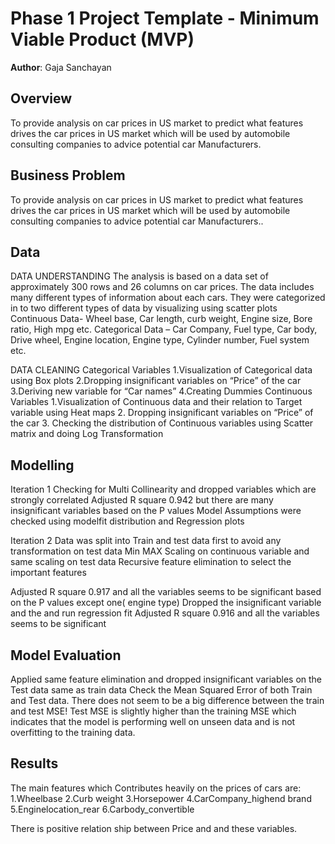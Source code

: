 # Phase 1 Project Template - Minimum Viable Product (MVP)



**Author**: Gaja Sanchayan

## Overview

To provide analysis on car prices in US market to predict what features drives the car prices in US market which will be used by automobile consulting companies to advice potential car Manufacturers.


## Business Problem

To provide analysis on car prices in US market to predict what features drives the car prices in US market which will be used by automobile consulting companies to advice potential car Manufacturers..


## Data
DATA UNDERSTANDING
The analysis is based on a data set of approximately 300 rows and 26 columns on car prices. The data includes many different types of information about each cars. They were categorized in to two different types of data by visualizing using scatter plots
Continuous Data- Wheel base, Car length, curb weight, Engine size, Bore ratio, High mpg etc.
Categorical Data – Car Company, Fuel type, Car body, Drive wheel, Engine location, Engine type, Cylinder number, Fuel system etc.

DATA CLEANING
Categorical Variables
1.Visualization of Categorical data using Box plots 2.Dropping insignificant variables on “Price” of the car 3.Deriving new variable for “Car names” 4.Creating Dummies 
Continuous Variables
1.Visualization of Continuous data and their relation to  Target variable using Heat maps 2. Dropping insignificant variables on “Price” of the car 3. Checking the distribution of Continuous variables using Scatter matrix  and doing Log Transformation


## Modelling

Iteration 1 
Checking for Multi Collinearity and dropped variables which are strongly correlated
Adjusted R square  0.942 but there are many insignificant variables based on the P values
Model Assumptions were checked using modelfit distribution and Regression plots

Iteration 2 
Data was split into Train and test data first to avoid any transformation on test data
Min MAX Scaling on continuous variable and same scaling on test data
Recursive feature elimination to select the important features
 
Adjusted R square  0.917 and all the variables seems to be significant based on the P values except one( engine type)
Dropped the insignificant variable and the and run regression fit
Adjusted R square  0.916 and all the variables seems to be significant


## Model Evaluation

Applied same feature elimination and dropped insignificant variables on the Test data same as train data
Check the Mean Squared Error of both Train and Test data.
There does not seem to be a big difference between the train and test MSE! 
Test MSE is slightly higher than the  training MSE which indicates that the model is performing well on unseen data and is not overfitting to the training data.

## Results

The main features which Contributes heavily on the prices of cars are:
1.Wheelbase
2.Curb weight
3.Horsepower
4.CarCompany_highend brand
5.Enginelocation_rear
6.Carbody_convertible

There is positive relation ship between Price and and these variables.















